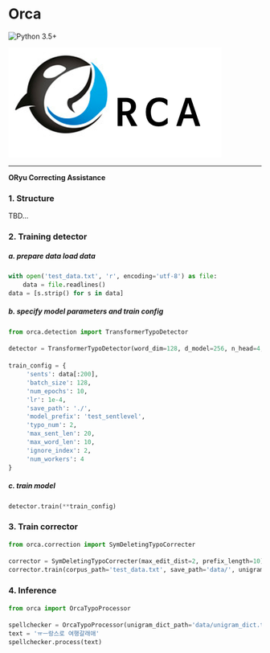 # Orca

![Python 3.5+](https://img.shields.io/badge/python-3.5+-green.svg)


![](images/orca.png )

---
**ORyu Correcting Assistance**

### 1. Structure
TBD...

### 2. Training detector
##### a. prepare data load data
```python
with open('test_data.txt', 'r', encoding='utf-8') as file:
    data = file.readlines()
data = [s.strip() for s in data]
```
##### b. specify model parameters and train config
```python
from orca.detection import TransformerTypoDetector

detector = TransformerTypoDetector(word_dim=128, d_model=256, n_head=4, n_layers=2, dim_ff=128, dropout=0.5)

train_config = {
     'sents': data[:200],
     'batch_size': 128,
     'num_epochs': 10,
     'lr': 1e-4,
     'save_path': './',
     'model_prefix': 'test_sentlevel',
     'typo_num': 2,
     'max_sent_len': 20,
     'max_word_len': 10,
     'ignore_index': 2,
     'num_workers': 4
}
```

##### c. train model
```python
detector.train(**train_config)
```

### 3. Train corrector
```python
from orca.correction import SymDeletingTypoCorrecter

corrector = SymDeletingTypoCorrecter(max_edit_dist=2, prefix_length=10)
corrector.train(corpus_path='test_data.txt', save_path='data/', unigram_dict_prefix='unigram_dict')
```

### 4. Inference
```python
from orca import OrcaTypoProcessor

spellchecker = OrcaTypoProcessor(unigram_dict_path='data/unigram_dict.txt', detection_model_path='test_sentlevel.modeldict')
text = 'ㅠㅡ랑스로 여행갈래애'
spellchecker.process(text)
```